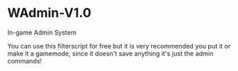 # WAdmin-V1.0
In-game Admin System

You can use this filterscript for free but it is very recommended you put it or make it a gamemode, since it doesn't save anything it's just the admin commands!

